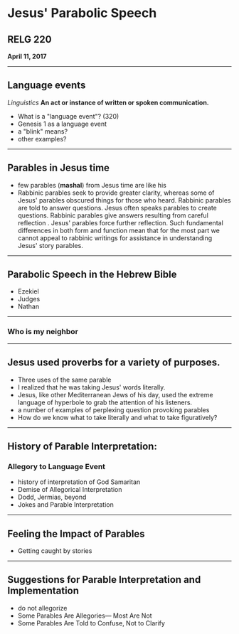 # Jesus' Parabolic Speech

## RELG 220

**April 11, 2017**

---

## Language events 

*Linguistics* 
**An act or instance of written or spoken communication.**

- What is a "language event"? (320)
- Genesis 1 as a language event
- a "blink" means?
- other examples?

---

## Parables in Jesus time

- few parables (**mashal**) from Jesus time are like his
- Rabbinic parables seek to provide greater clarity, whereas some of Jesus' parables obscured things for those who heard. Rabbinic parables are told to answer questions. Jesus often speaks parables to create questions. Rabbinic parables give answers resulting from careful reflection . Jesus' parables force further reflection. Such fundamental differences in both form and function mean that for the most part we cannot appeal to rabbinic writings for assistance in understanding Jesus' story parables.

---

## Parabolic Speech in the Hebrew Bible

- Ezekiel 
- Judges
- Nathan 

---
### Who is my neighbor

<section data-background="http://drive.google.com/uc?id=0B8ezT0-tUjVZeG9COWpYc1JteE0" data-background-size="1000px">
</section>

   
---   
				   
## Jesus used proverbs for a variety of purposes.



- Three uses of the same parable
- I realized that he was taking Jesus' words literally.
- Jesus, like other Mediterranean Jews of his day, used the extreme language of hyperbole to grab the attention of his listeners.
- a number of examples of perplexing question provoking parables
- How do we know what to take literally and what to take figuratively?


---

## History of Parable Interpretation: 
### Allegory to Language Event

- history of interpretation of God Samaritan
- Demise of Allegorical Interpretation
- Dodd, Jermias, beyond
- Jokes and Parable Interpretation


---

## Feeling the Impact of Parables

- Getting caught by stories

---


## Suggestions for Parable Interpretation and Implementation

- do not allegorize 
- Some Parables Are Allegories— Most Are Not
- Some Parables Are Told to Confuse, Not to Clarify
